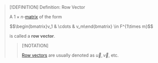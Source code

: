 >[!DEFINITION] Definition: Row Vector
>
>A $1\times n$-[matrix](../Matrix.md) of the form
>
>$$\begin{bmatrix}v_1 & \cdots & v_m\end{bmatrix} \in F^{1\times m}$$
>
>is called a **row vector**.
>
>>[!NOTATION]
>>
>>[Row vectors](Row%20Vector.md) are usually denoted as $\vec{u}, \vec{v}$, etc.
>>
>